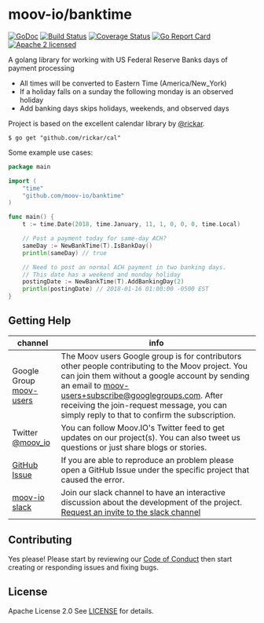 # moov-io/banktime

[![GoDoc](https://godoc.org/github.com/moov-io/banktime?status.svg)](https://godoc.org/github.com/moov-io/banktime)
[![Build Status](https://travis-ci.com/moov-io/banktime.svg?branch=master)](https://travis-ci.com/moov-io/banktime)
[![Coverage Status](https://codecov.io/gh/moov-io/banktime/branch/master/graphs/badge.svg?branch=master)](https://codecov.io/gh/moov-io/banktime/)
[![Go Report Card](https://goreportcard.com/badge/github.com/moov-io/banktime)](https://goreportcard.com/report/github.com/moov-io/banktime)
[![Apache 2 licensed](https://img.shields.io/badge/license-Apache2-blue.svg)](https://raw.githubusercontent.com/moov-io/banktime/master/LICENSE)

A golang library for working with US Federal Reserve Banks days of payment processing

- All times will be converted to Eastern Time (America/New_York)
- If a holiday falls on a sunday the following monday is an observed holiday
- Add banking days skips holidays, weekends, and observed days

Project is based on the excellent calendar library by [@rickar](https://github.com/rickar).

```text
$ go get "github.com/rickar/cal"
```

Some example use cases:

```go
package main

import (
    "time"
    "github.com/moov-io/banktime"
)

func main() {
    t := time.Date(2018, time.January, 11, 1, 0, 0, 0, time.Local)

    // Post a payment today for same-day ACH?
    sameDay := NewBankTime(T).IsBankDay()
    println(sameDay) // true

    // Need to post an normal ACH payment in two banking days.
    // This date has a weekend and monday holiday
    postingDate := NewBankTime(T).AddBankingDay(2)
    println(postingDate) // 2018-01-16 01:00:00 -0500 EST
}
```

## Getting Help

 channel | info
 ------- | -------
 Google Group [moov-users](https://groups.google.com/forum/#!forum/moov-users)| The Moov users Google group is for contributors other people contributing to the Moov project. You can join them without a google account by sending an email to [moov-users+subscribe@googlegroups.com](mailto:moov-users+subscribe@googlegroups.com). After receiving the join-request message, you can simply reply to that to confirm the subscription.
Twitter [@moov_io](https://twitter.com/moov_io)	| You can follow Moov.IO's Twitter feed to get updates on our project(s). You can also tweet us questions or just share blogs or stories.
[GitHub Issue](https://github.com/moov-io) | If you are able to reproduce an problem please open a GitHub Issue under the specific project that caused the error.
[moov-io slack](http://moov-io.slack.com/) | Join our slack channel to have an interactive discussion about the development of the project. [Request an invite to the slack channel](https://join.slack.com/t/moov-io/shared_invite/enQtNDE5NzIwNTYxODEwLTRkYTcyZDI5ZTlkZWRjMzlhMWVhMGZlOTZiOTk4MmM3MmRhZDY4OTJiMDVjOTE2MGEyNWYzYzY1MGMyMThiZjg)

## Contributing

Yes please! Please start by reviewing our [Code of Conduct](https://github.com/moov-io/ach/blob/master/CODE_OF_CONDUCT.md) then start creating or responding issues and fixing bugs.

## License

Apache License 2.0 See [LICENSE](LICENSE) for details.
